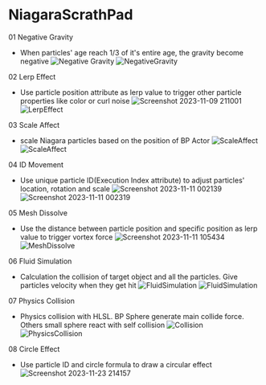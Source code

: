 # NiagaraScrathPad
 
01 Negative Gravity
- When particles' age reach 1/3 of it's entire age, the gravity become negative 
![Negative Gravity](https://github.com/TimChen1383/NiagaraScrathPad/assets/37008451/69e354ed-dd11-4d9e-8862-923f5a2b2459)
![NegativeGravity](https://github.com/TimChen1383/NiagaraScrathPad/assets/37008451/029542fd-abb7-441c-9088-0f8579c79f9b)

02 Lerp Effect
- Use particle position attribute as lerp value to trigger other particle properties like color or curl noise
![Screenshot 2023-11-09 211001](https://github.com/TimChen1383/NiagaraScrathPad/assets/37008451/e5fa5d9d-b4f3-45db-9af8-86a54a223f2e)
![LerpEffect](https://github.com/TimChen1383/NiagaraScrathPad/assets/37008451/73ba6553-7a03-424e-ba4f-5c474f24c047)

03 Scale Affect
- scale Niagara particles based on the position of BP Actor
![ScaleAffect](https://github.com/TimChen1383/NiagaraScrathPad/assets/37008451/e69bb3a4-c444-481c-bc4f-6566c8b80ddf)
![ScaleAffect](https://github.com/TimChen1383/NiagaraScrathPad/assets/37008451/dd995c81-3417-45e5-a1d8-22d555a92801)

04 ID Movement
- Use unique particle ID(Execution Index attribute) to adjust particles' location, rotation and scale
![Screenshot 2023-11-11 002139](https://github.com/TimChen1383/NiagaraScrathPad/assets/37008451/73a8768b-3f4d-418c-be6a-529a7cd551ca)
![Screenshot 2023-11-11 002319](https://github.com/TimChen1383/NiagaraScrathPad/assets/37008451/1b3292ac-7af3-4ebb-bec5-8229d28168ed)

05 Mesh Dissolve
- Use the distance between particle position and specific position as lerp value to trigger vortex force
![Screenshot 2023-11-11 105434](https://github.com/TimChen1383/NiagaraScrathPad/assets/37008451/1ec73b9e-3a36-4b75-be6c-ecd8b2a21d97)
![MeshDissolve](https://github.com/TimChen1383/NiagaraScrathPad/assets/37008451/428e21d6-fe89-498b-a706-bd61a57d58e2)

06 Fluid Simulation
- Calculation the collision of target object and all the particles. Give particles velocity when they get hit
![FluidSimulation](https://github.com/TimChen1383/NiagaraScrathPad/assets/37008451/1c4983eb-1b8b-4c3a-b58b-de5bdadd525f)
![FluidSimulation](https://github.com/TimChen1383/NiagaraScrathPad/assets/37008451/0e4bbe47-bf0c-4e34-afae-6ea1b64d9d24)

07 Physics Collision
- Physics collision with HLSL. BP Sphere generate main collide force. Others small sphere react with self collision
![Collision](https://github.com/TimChen1383/NiagaraScrathPad/assets/37008451/015d9999-9c36-4e3e-a197-a1c3a5d613f1)
![PhysicsCollision](https://github.com/TimChen1383/NiagaraScrathPad/assets/37008451/82fa81e5-6cf3-43f3-b657-3f6e0b5a8519)

08 Circle Effect
- Use particle ID and circle formula to draw a circular effect
![Screenshot 2023-11-23 214157](https://github.com/TimChen1383/NiagaraScrathPad/assets/37008451/218a7a6a-175f-4fa4-9b92-d97ae6c75c63)




